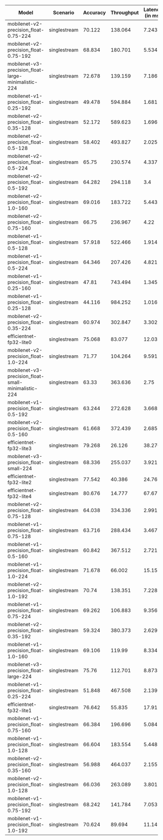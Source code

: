 | Model                                               | Scenario     |   Accuracy |   Throughput |   Latency (in ms) |
|-----------------------------------------------------|--------------|------------|--------------|-------------------|
| mobilenet-v2-precision_float-0.75-224               | singlestream |     70.122 |      138.064 |             7.243 |
| mobilenet-v2-precision_float-0.75-192               | singlestream |     68.834 |      180.701 |             5.534 |
| mobilenet-v3-precision_float-large-minimalistic-224 | singlestream |     72.678 |      139.159 |             7.186 |
| mobilenet-v1-precision_float-0.25-192               | singlestream |     49.478 |      594.884 |             1.681 |
| mobilenet-v2-precision_float-0.35-128               | singlestream |     52.172 |      589.623 |             1.696 |
| mobilenet-v2-precision_float-0.5-128                | singlestream |     58.402 |      493.827 |             2.025 |
| mobilenet-v2-precision_float-0.5-224                | singlestream |     65.75  |      230.574 |             4.337 |
| mobilenet-v2-precision_float-0.5-192                | singlestream |     64.282 |      294.118 |             3.4   |
| mobilenet-v2-precision_float-1.0-160                | singlestream |     69.016 |      183.722 |             5.443 |
| mobilenet-v2-precision_float-0.75-160               | singlestream |     66.75  |      236.967 |             4.22  |
| mobilenet-v1-precision_float-0.5-128                | singlestream |     57.918 |      522.466 |             1.914 |
| mobilenet-v1-precision_float-0.5-224                | singlestream |     64.346 |      207.426 |             4.821 |
| mobilenet-v1-precision_float-0.25-160               | singlestream |     47.81  |      743.494 |             1.345 |
| mobilenet-v1-precision_float-0.25-128               | singlestream |     44.116 |      984.252 |             1.016 |
| mobilenet-v2-precision_float-0.35-224               | singlestream |     60.974 |      302.847 |             3.302 |
| efficientnet-fp32-lite0                             | singlestream |     75.068 |       83.077 |            12.037 |
| mobilenet-v2-precision_float-1.0-224                | singlestream |     71.77  |      104.264 |             9.591 |
| mobilenet-v3-precision_float-small-minimalistic-224 | singlestream |     63.33  |      363.636 |             2.75  |
| mobilenet-v1-precision_float-0.5-192                | singlestream |     63.244 |      272.628 |             3.668 |
| mobilenet-v2-precision_float-0.5-160                | singlestream |     61.668 |      372.439 |             2.685 |
| efficientnet-fp32-lite3                             | singlestream |     79.268 |       26.126 |            38.276 |
| mobilenet-v3-precision_float-small-224              | singlestream |     68.336 |      255.037 |             3.921 |
| efficientnet-fp32-lite2                             | singlestream |     77.542 |       40.386 |            24.761 |
| efficientnet-fp32-lite4                             | singlestream |     80.676 |       14.777 |            67.671 |
| mobilenet-v2-precision_float-0.75-128               | singlestream |     64.038 |      334.336 |             2.991 |
| mobilenet-v1-precision_float-0.75-128               | singlestream |     63.716 |      288.434 |             3.467 |
| mobilenet-v1-precision_float-0.5-160                | singlestream |     60.842 |      367.512 |             2.721 |
| mobilenet-v1-precision_float-1.0-224                | singlestream |     71.678 |       66.002 |            15.151 |
| mobilenet-v2-precision_float-1.0-192                | singlestream |     70.74  |      138.351 |             7.228 |
| mobilenet-v1-precision_float-0.75-224               | singlestream |     69.262 |      106.883 |             9.356 |
| mobilenet-v2-precision_float-0.35-192               | singlestream |     59.324 |      380.373 |             2.629 |
| mobilenet-v1-precision_float-1.0-160                | singlestream |     69.106 |      119.99  |             8.334 |
| mobilenet-v3-precision_float-large-224              | singlestream |     75.76  |      112.701 |             8.873 |
| mobilenet-v1-precision_float-0.25-224               | singlestream |     51.848 |      467.508 |             2.139 |
| efficientnet-fp32-lite1                             | singlestream |     76.642 |       55.835 |            17.91  |
| mobilenet-v1-precision_float-0.75-160               | singlestream |     66.384 |      196.696 |             5.084 |
| mobilenet-v1-precision_float-1.0-128                | singlestream |     66.604 |      183.554 |             5.448 |
| mobilenet-v2-precision_float-0.35-160               | singlestream |     56.988 |      464.037 |             2.155 |
| mobilenet-v2-precision_float-1.0-128                | singlestream |     66.036 |      263.089 |             3.801 |
| mobilenet-v1-precision_float-0.75-192               | singlestream |     68.242 |      141.784 |             7.053 |
| mobilenet-v1-precision_float-1.0-192                | singlestream |     70.624 |       89.694 |            11.149 |
